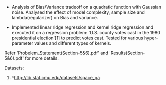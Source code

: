 - Analysis of Bias/Variance tradeoff on a quadratic function with Gaussian noise. Analysed the effect of model complexity, sample size and lambda(regularizer) on Bias and variance.  

- Implemented linear ridge regression and kernel ridge regression and executed it on a regression problem: 'U.S. county votes cast in the 1980 presidential election'[1] to predict votes cast. Tested for various hyper-parameter values and different types of kernels.  

Refer 'Probelem_Statement(Section-5&6).pdf' and 'Results(Section-5&6).pdf' for more details.  

Datasets:  
1. ^http://lib.stat.cmu.edu/datasets/space_ga  